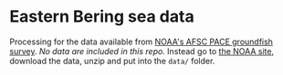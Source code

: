Eastern Bering sea data
=======================

Processing for the data available from [NOAA's AFSC PACE groundfish survey](https://www.afsc.noaa.gov/RACE/groundfish/survey_data/default.htm). *No data are included in this repo.* Instead go to [the NOAA site](https://www.afsc.noaa.gov/RACE/groundfish/survey_data/default.htm), download the data, unzip and put into the `data/` folder.


